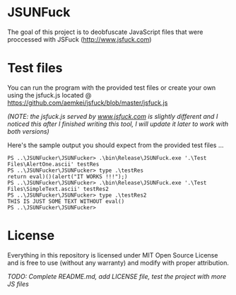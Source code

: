 # JSUNFuck
The goal of this project is to deobfuscate JavaScript files that were proccessed with JSFuck (http://www.jsfuck.com)

# Test files
You can run the program with the provided test files or create your own using the jsfuck.js located @ https://github.com/aemkei/jsfuck/blob/master/jsfuck.js

_(NOTE: the jsfuck.js served by www.jsfuck.com is slightly different and I noticed this after I finished writing this tool, I will update it later to work with both versions)_ 

Here's the sample output you should expect from the provided test files ...
```
PS ..\JSUNFucker\JSUNFucker> .\bin\Release\JSUNFuck.exe '.\Test Files\AlertOne.ascii' testRes
PS ..\JSUNFucker\JSUNFucker> type .\testRes
return eval)()(alert("IT WORKS !!!");)
PS ..\JSUNFucker\JSUNFucker> .\bin\Release\JSUNFuck.exe '.\Test Files\SimpleText.ascii' testRes2
PS ..\JSUNFucker\JSUNFucker> type .\testRes2
THIS IS JUST SOME TEXT WITHOUT eval()
PS ..\JSUNFucker\JSUNFucker>
```
# License
Everything in this repository is licensed under MIT Open Source License and is free to use (without any warranty) and modify with proper attribution.


*TODO: Complete README.md, add LICENSE file, test the project with more JS files*
